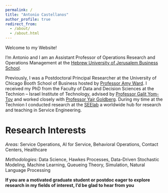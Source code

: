 ```yaml
---
permalink: /
title: "Antonio Castellanos"
author_profile: true
redirect_from: 
  - /about/
  - /about.html
---
```

Welcome to my Website! 

I’m Antonio and I am an Assistant Professor of Operations Research and Operations Management at the [Hebrew University of Jerusalem Business School](https://bschool-en.huji.ac.il/dr-antonio-castellanos). 

Previously, I was a Postdoctoral Principal Researcher at the University of Chicago Booth School of Business hosted by [Professor Amy Ward](https://voices.uchicago.edu/amyward/). I received my PhD from the Faculty of Data and Decision Sciences at the Technion – Israel Institute of Technology, advised by [Professor Galit Yom-Tov](https://gality.net.technion.ac.il/) and worked closely with [Professor Yair Goldberg](https://yairgo.net.technion.ac.il). During my time at the Technion I conducted research at the [SEElab](https://seelab.net.technion.ac.il) a worldwide hub for research and teaching in Service Engineering. 


Research Interests
======
*Areas:* Service Operations, AI for Service, Behavioral Operations, Contact Centers, Healthcare

*Methodologies:*  Data Science, Hawkes Processes, Data-Driven Stochastic Modeling,  Machine Learning, Queueing Theory, Simulation, Natural Language Processing

**If you are a motivated graduate student or postdoc eager to explore research in my fields of interest, I’d be glad to hear from you**



